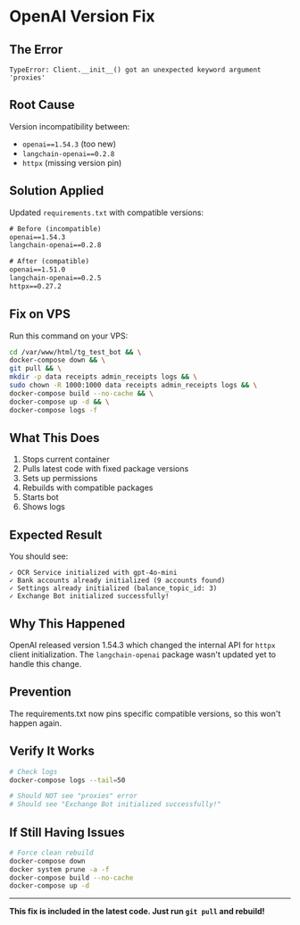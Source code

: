 # OpenAI Version Fix

## The Error
```
TypeError: Client.__init__() got an unexpected keyword argument 'proxies'
```

## Root Cause
Version incompatibility between:
- `openai==1.54.3` (too new)
- `langchain-openai==0.2.8`
- `httpx` (missing version pin)

## Solution Applied

Updated `requirements.txt` with compatible versions:

```txt
# Before (incompatible)
openai==1.54.3
langchain-openai==0.2.8

# After (compatible)
openai==1.51.0
langchain-openai==0.2.5
httpx==0.27.2
```

## Fix on VPS

Run this command on your VPS:

```bash
cd /var/www/html/tg_test_bot && \
docker-compose down && \
git pull && \
mkdir -p data receipts admin_receipts logs && \
sudo chown -R 1000:1000 data receipts admin_receipts logs && \
docker-compose build --no-cache && \
docker-compose up -d && \
docker-compose logs -f
```

## What This Does

1. Stops current container
2. Pulls latest code with fixed package versions
3. Sets up permissions
4. Rebuilds with compatible packages
5. Starts bot
6. Shows logs

## Expected Result

You should see:
```
✓ OCR Service initialized with gpt-4o-mini
✓ Bank accounts already initialized (9 accounts found)
✓ Settings already initialized (balance_topic_id: 3)
✓ Exchange Bot initialized successfully!
```

## Why This Happened

OpenAI released version 1.54.3 which changed the internal API for `httpx` client initialization. The `langchain-openai` package wasn't updated yet to handle this change.

## Prevention

The requirements.txt now pins specific compatible versions, so this won't happen again.

## Verify It Works

```bash
# Check logs
docker-compose logs --tail=50

# Should NOT see "proxies" error
# Should see "Exchange Bot initialized successfully!"
```

## If Still Having Issues

```bash
# Force clean rebuild
docker-compose down
docker system prune -a -f
docker-compose build --no-cache
docker-compose up -d
```

---

**This fix is included in the latest code. Just run `git pull` and rebuild!**
